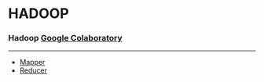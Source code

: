 # HADOOP

 ### Hadoop [Google Colaboratory](https://github.com/Amey-Thakur/HADOOP/blob/main/HADOOP.ipynb)
 
 ---
 
 - [Mapper](https://github.com/Amey-Thakur/HADOOP/blob/main/mapper.py)
 - [Reducer](https://github.com/Amey-Thakur/HADOOP/blob/main/reducer.py) 
